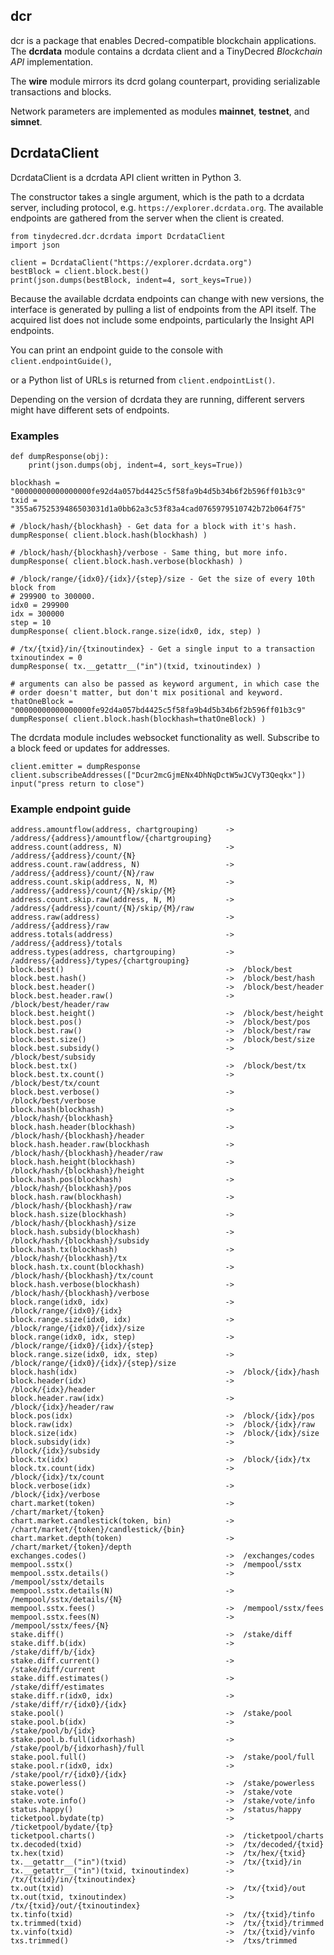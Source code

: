 ## dcr

dcr is a package that enables Decred-compatible blockchain applications. The
**dcrdata** module contains a dcrdata client and a TinyDecred *Blockchain API*
implementation.

The **wire** module mirrors its dcrd golang counterpart, providing serializable
transactions and blocks.

Network parameters are implemented as modules **mainnet**, **testnet**, and
**simnet**.

## DcrdataClient

DcrdataClient is a dcrdata API client written in Python 3.

The constructor takes a single argument, which is the path to a dcrdata server,
including protocol, e.g. `https://explorer.dcrdata.org`. The available endpoints
are gathered from the server when the client is created.

```
from tinydecred.dcr.dcrdata import DcrdataClient
import json

client = DcrdataClient("https://explorer.dcrdata.org")
bestBlock = client.block.best()
print(json.dumps(bestBlock, indent=4, sort_keys=True))
```

Because the available dcrdata endpoints can change with new versions, the
interface is generated by pulling a list of endpoints from the API itself.
The acquired list does not include some endpoints, particularly the Insight API
endpoints.

You can print an endpoint guide to the console with  `client.endpointGuide()`,

or a Python list of URLs is returned from `client.endpointList()`.

Depending on the version of dcrdata they are running, different servers might
have different sets of endpoints.

### Examples

```
def dumpResponse(obj):
    print(json.dumps(obj, indent=4, sort_keys=True))

blockhash = "00000000000000000fe92d4a057bd4425c5f58fa9b4d5b34b6f2b596ff01b3c9"
txid = "355a6752539486503031d1a0bb62a3c53f83a4cad0765979510742b72b064f75"

# /block/hash/{blockhash} - Get data for a block with it's hash.
dumpResponse( client.block.hash(blockhash) )

# /block/hash/{blockhash}/verbose - Same thing, but more info.
dumpResponse( client.block.hash.verbose(blockhash) )

# /block/range/{idx0}/{idx}/{step}/size - Get the size of every 10th block from
# 299900 to 300000.
idx0 = 299900
idx = 300000
step = 10
dumpResponse( client.block.range.size(idx0, idx, step) )

# /tx/{txid}/in/{txinoutindex} - Get a single input to a transaction
txinoutindex = 0
dumpResponse( tx.__getattr__("in")(txid, txinoutindex) )

# arguments can also be passed as keyword argument, in which case the
# order doesn't matter, but don't mix positional and keyword.
thatOneBlock = "00000000000000000fe92d4a057bd4425c5f58fa9b4d5b34b6f2b596ff01b3c9"
dumpResponse( client.block.hash(blockhash=thatOneBlock) )
```

The dcrdata module includes websocket functionality as well. Subscribe to a
block feed or updates for addresses.

```
client.emitter = dumpResponse
client.subscribeAddresses(["Dcur2mcGjmENx4DhNqDctW5wJCVyT3Qeqkx"])
input("press return to close")
```

### Example endpoint guide
```
address.amountflow(address, chartgrouping)      ->  /address/{address}/amountflow/{chartgrouping}
address.count(address, N)                       ->  /address/{address}/count/{N}
address.count.raw(address, N)                   ->  /address/{address}/count/{N}/raw
address.count.skip(address, N, M)               ->  /address/{address}/count/{N}/skip/{M}
address.count.skip.raw(address, N, M)           ->  /address/{address}/count/{N}/skip/{M}/raw
address.raw(address)                            ->  /address/{address}/raw
address.totals(address)                         ->  /address/{address}/totals
address.types(address, chartgrouping)           ->  /address/{address}/types/{chartgrouping}
block.best()                                    ->  /block/best
block.best.hash()                               ->  /block/best/hash
block.best.header()                             ->  /block/best/header
block.best.header.raw()                         ->  /block/best/header/raw
block.best.height()                             ->  /block/best/height
block.best.pos()                                ->  /block/best/pos
block.best.raw()                                ->  /block/best/raw
block.best.size()                               ->  /block/best/size
block.best.subsidy()                            ->  /block/best/subsidy
block.best.tx()                                 ->  /block/best/tx
block.best.tx.count()                           ->  /block/best/tx/count
block.best.verbose()                            ->  /block/best/verbose
block.hash(blockhash)                           ->  /block/hash/{blockhash}
block.hash.header(blockhash)                    ->  /block/hash/{blockhash}/header
block.hash.header.raw(blockhash                 ->  /block/hash/{blockhash}/header/raw
block.hash.height(blockhash)                    ->  /block/hash/{blockhash}/height
block.hash.pos(blockhash)                       ->  /block/hash/{blockhash}/pos
block.hash.raw(blockhash)                       ->  /block/hash/{blockhash}/raw
block.hash.size(blockhash)                      ->  /block/hash/{blockhash}/size
block.hash.subsidy(blockhash)                   ->  /block/hash/{blockhash}/subsidy
block.hash.tx(blockhash)                        ->  /block/hash/{blockhash}/tx
block.hash.tx.count(blockhash)                  ->  /block/hash/{blockhash}/tx/count
block.hash.verbose(blockhash)                   ->  /block/hash/{blockhash}/verbose
block.range(idx0, idx)                          ->  /block/range/{idx0}/{idx}
block.range.size(idx0, idx)                     ->  /block/range/{idx0}/{idx}/size
block.range(idx0, idx, step)                    ->  /block/range/{idx0}/{idx}/{step}
block.range.size(idx0, idx, step)               ->  /block/range/{idx0}/{idx}/{step}/size
block.hash(idx)                                 ->  /block/{idx}/hash
block.header(idx)                               ->  /block/{idx}/header
block.header.raw(idx)                           ->  /block/{idx}/header/raw
block.pos(idx)                                  ->  /block/{idx}/pos
block.raw(idx)                                  ->  /block/{idx}/raw
block.size(idx)                                 ->  /block/{idx}/size
block.subsidy(idx)                              ->  /block/{idx}/subsidy
block.tx(idx)                                   ->  /block/{idx}/tx
block.tx.count(idx)                             ->  /block/{idx}/tx/count
block.verbose(idx)                              ->  /block/{idx}/verbose
chart.market(token)                             ->  /chart/market/{token}
chart.market.candlestick(token, bin)            ->  /chart/market/{token}/candlestick/{bin}
chart.market.depth(token)                       ->  /chart/market/{token}/depth
exchanges.codes()                               ->  /exchanges/codes
mempool.sstx()                                  ->  /mempool/sstx
mempool.sstx.details()                          ->  /mempool/sstx/details
mempool.sstx.details(N)                         ->  /mempool/sstx/details/{N}
mempool.sstx.fees()                             ->  /mempool/sstx/fees
mempool.sstx.fees(N)                            ->  /mempool/sstx/fees/{N}
stake.diff()                                    ->  /stake/diff
stake.diff.b(idx)                               ->  /stake/diff/b/{idx}
stake.diff.current()                            ->  /stake/diff/current
stake.diff.estimates()                          ->  /stake/diff/estimates
stake.diff.r(idx0, idx)                         ->  /stake/diff/r/{idx0}/{idx}
stake.pool()                                    ->  /stake/pool
stake.pool.b(idx)                               ->  /stake/pool/b/{idx}
stake.pool.b.full(idxorhash)                    ->  /stake/pool/b/{idxorhash}/full
stake.pool.full()                               ->  /stake/pool/full
stake.pool.r(idx0, idx)                         ->  /stake/pool/r/{idx0}/{idx}
stake.powerless()                               ->  /stake/powerless
stake.vote()                                    ->  /stake/vote
stake.vote.info()                               ->  /stake/vote/info
status.happy()                                  ->  /status/happy
ticketpool.bydate(tp)                           ->  /ticketpool/bydate/{tp}
ticketpool.charts()                             ->  /ticketpool/charts
tx.decoded(txid)                                ->  /tx/decoded/{txid}
tx.hex(txid)                                    ->  /tx/hex/{txid}
tx.__getattr__("in")(txid)                      ->  /tx/{txid}/in
tx.__getattr__("in")(txid, txinoutindex)        ->  /tx/{txid}/in/{txinoutindex}
tx.out(txid)                                    ->  /tx/{txid}/out
tx.out(txid, txinoutindex)                      ->  /tx/{txid}/out/{txinoutindex}
tx.tinfo(txid)                                  ->  /tx/{txid}/tinfo
tx.trimmed(txid)                                ->  /tx/{txid}/trimmed
tx.vinfo(txid)                                  ->  /tx/{txid}/vinfo
txs.trimmed()                                   ->  /txs/trimmed
```
